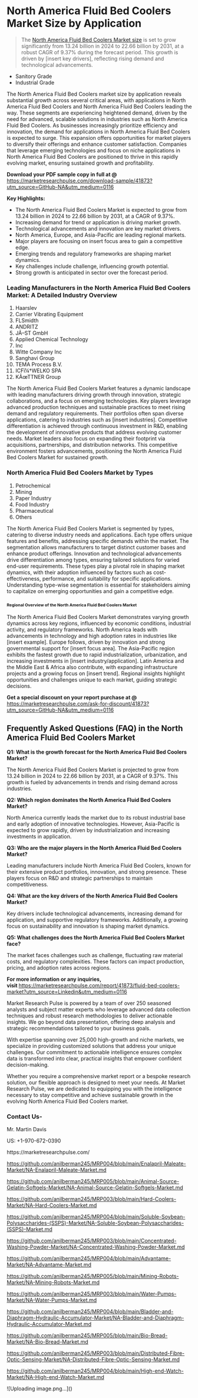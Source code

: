 <h1>North America Fluid Bed Coolers Market&nbsp;Size by Application</h1><blockquote><p>The <a href="https://marketresearchpulse.com/download-sample/41873?utm_source=GitHub-NA&amp;utm_medium=0116">North America Fluid Bed Coolers Market size</a> is set to grow significantly from 13.24 billion in 2024 to 22.66 billion by 2031, at a robust CAGR of 9.37% during the forecast period. This growth is driven by [insert key drivers], reflecting rising demand and technological advancements.</p></blockquote><ul><li>Sanitory Grade<li> Industrial Grade</li></ul><p>The North America Fluid Bed Coolers market size by application reveals substantial growth across several critical areas, with applications in North America Fluid Bed Coolers and North America Fluid Bed Coolers leading the way. These segments are experiencing heightened demand, driven by the need for advanced, scalable solutions in industries such as North America Fluid Bed Coolers. As businesses increasingly prioritize efficiency and innovation, the demand for applications in North America Fluid Bed Coolers is expected to surge. This expansion offers opportunities for market players to diversify their offerings and enhance customer satisfaction. Companies that leverage emerging technologies and focus on niche applications in North America Fluid Bed Coolers are positioned to thrive in this rapidly evolving market, ensuring sustained growth and profitability.</p><p><strong>Download your PDF sample copy in full at @ </strong><a href="https://marketresearchpulse.com/download-sample/41873?utm_source=GitHub-NA&amp;utm_medium=0116">https://marketresearchpulse.com/download-sample/41873?utm_source=GitHub-NA&amp;utm_medium=0116</a></p><p><strong>Key Highlights: </strong></p><ul><li>The North America Fluid Bed Coolers Market is expected to grow from 13.24 billion in 2024 to 22.66 billion by 2031, at a CAGR of 9.37%.</li><li>Increasing demand for trend or application is driving market growth.</li><li>Technological advancements and innovation are key market drivers.</li><li>North America, Europe, and Asia-Pacific are leading regional markets.</li><li>Major players are focusing on insert focus area to gain a competitive edge.</li><li>Emerging trends and regulatory frameworks are shaping market dynamics.</li><li>Key challenges include challenge, influencing growth potential.</li><li>Strong growth is anticipated in sector over the forecast period.</li></ul><h3>Leading Manufacturers in the North America Fluid Bed Coolers Market: A Detailed Industry Overview</h3><ol><li>Haarslev</li><li>Carrier Vibrating Equipment</li><li>FLSmidth</li><li>ANDRITZ</li><li>JÃ–ST GmbH</li><li>Applied Chemical Technology</li><li>Inc</li><li>Witte Company Inc</li><li>Sanghavi Group</li><li>TEMA Process B.V.</li><li>ICFï¼†WELKO SPA</li><li>KÃœTTNER Group</li></ol><div class="flex max-w-full flex-col flex-grow"><div class="min-h-8 text-message flex w-full flex-col items-end gap-2 whitespace-normal break-words [.text-message+&amp;]:mt-5" dir="auto" data-message-author-role="assistant" data-message-id="fd8432e4-4910-450d-b182-61b7bfb0a01f" data-message-model-slug="gpt-4o"><div class="flex w-full flex-col gap-1 empty:hidden first:pt-[3px]"><div class="markdown prose w-full break-words dark:prose-invert light"><p>The North America Fluid Bed Coolers Market features a dynamic landscape with leading manufacturers driving growth through innovation, strategic collaborations, and a focus on emerging technologies. Key players leverage advanced production techniques and sustainable practices to meet rising demand and regulatory requirements. Their portfolios often span diverse applications, catering to industries such as [insert industries]. Competitive differentiation is achieved through continuous investment in R&amp;D, enabling the development of innovative products that address evolving customer needs. Market leaders also focus on expanding their footprint via acquisitions, partnerships, and distribution networks. This competitive environment fosters advancements, positioning the North America Fluid Bed Coolers Market for sustained growth.</p></div></div></div></div><h3>North America Fluid Bed Coolers Market by Types</h3><ol><li>Petrochemical<li> Mining<li> Paper Industry<li> Food Industry<li> Pharmaceutical<li> Others</li></ol><div class="flex max-w-full flex-col flex-grow"><div class="min-h-8 text-message flex w-full flex-col items-end gap-2 whitespace-normal break-words [.text-message+&amp;]:mt-5" dir="auto" data-message-author-role="assistant" data-message-id="084470be-0bb7-4664-bddf-5156b4f41249" data-message-model-slug="gpt-4o-mini"><div class="flex w-full flex-col gap-1 empty:hidden first:pt-[3px]"><div class="markdown prose w-full break-words dark:prose-invert light"><p>The North America Fluid Bed Coolers Market is segmented by types, catering to diverse industry needs and applications. Each type offers unique features and benefits, addressing specific demands within the market. The segmentation allows manufacturers to target distinct customer bases and enhance product offerings. Innovation and technological advancements drive differentiation among types, ensuring tailored solutions for varied end-user requirements. These types play a pivotal role in shaping market dynamics, with their adoption influenced by factors such as cost-effectiveness, performance, and suitability for specific applications. Understanding type-wise segmentation is essential for stakeholders aiming to capitalize on emerging opportunities and gain a competitive edge.</p></div></div></div></div><h3><span style="font-size: 11px;">Regional Overview of the North America Fluid Bed Coolers Market</span></h3><div class="flex max-w-full flex-col flex-grow"><div class="min-h-8 text-message flex w-full flex-col items-end gap-2 whitespace-normal break-words [.text-message+&amp;]:mt-5" dir="auto" data-message-author-role="assistant" data-message-id="e9038762-ce64-4e30-91c9-9bd413514231" data-message-model-slug="gpt-4o-mini"><div class="flex w-full flex-col gap-1 empty:hidden first:pt-[3px]"><div class="markdown prose w-full break-words dark:prose-invert light"><p>The North America Fluid Bed Coolers Market demonstrates varying growth dynamics across key regions, influenced by economic conditions, industrial activity, and regulatory frameworks. North America leads with advancements in technology and high adoption rates in industries like [insert example]. Europe follows, driven by innovation and strong governmental support for [insert focus area]. The Asia-Pacific region exhibits the fastest growth due to rapid industrialization, urbanization, and increasing investments in [insert industry/application]. Latin America and the Middle East &amp; Africa also contribute, with expanding infrastructure projects and a growing focus on [insert trend]. Regional insights highlight opportunities and challenges unique to each market, guiding strategic decisions.</p></div></div></div></div><p><strong>Get a special discount on your report purchase at @ </strong><a href="https://marketresearchpulse.com/ask-for-discount/41873?utm_source=GitHub-NA&amp;utm_medium=0116">https://marketresearchpulse.com/ask-for-discount/41873?utm_source=GitHub-NA&amp;utm_medium=0116</a></p><h2>Frequently Asked Questions (FAQ) in the North America Fluid Bed Coolers Market</h2><p><strong>Q1: What is the growth forecast for the North America Fluid Bed Coolers Market?</strong></p><p>The North America Fluid Bed Coolers Market is projected to grow from 13.24 billion in 2024 to 22.66 billion by 2031, at a CAGR of 9.37%. This growth is fueled by advancements in trends and rising demand across industries.</p><p><strong>Q2: Which region dominates the North America Fluid Bed Coolers Market?</strong></p><p>North America currently leads the market due to its robust industrial base and early adoption of innovative technologies. However, Asia-Pacific is expected to grow rapidly, driven by industrialization and increasing investments in application.</p><p><strong>Q3: Who are the major players in the North America Fluid Bed Coolers Market?</strong></p><p>Leading manufacturers include North America Fluid Bed Coolers, known for their extensive product portfolios, innovation, and strong presence. These players focus on R&amp;D and strategic partnerships to maintain competitiveness.</p><p><strong>Q4: What are the key drivers of the North America Fluid Bed Coolers Market?</strong></p><p>Key drivers include technological advancements, increasing demand for application, and supportive regulatory frameworks. Additionally, a growing focus on sustainability and innovation is shaping market dynamics.</p><p><strong>Q5: What challenges does the North America Fluid Bed Coolers Market face?</strong></p><p>The market faces challenges such as challenge, fluctuating raw material costs, and regulatory complexities. These factors can impact production, pricing, and adoption rates across regions.</p><p><strong>For more information or any inquiries, visit&nbsp;</strong><a href="https://marketresearchpulse.com/report/41873/fluid-bed-coolers-market?utm_source=Linkedin&utm_medium=0116">https://marketresearchpulse.com/report/41873/fluid-bed-coolers-market?utm_source=Linkedin&utm_medium=0116</a></p><p>Market Research Pulse is powered by a team of over 250 seasoned analysts and subject matter experts who leverage advanced data collection techniques and robust research methodologies to deliver actionable insights. We go beyond data presentation, offering deep analysis and strategic recommendations tailored to your business goals.</p><p>With expertise spanning over 25,000 high-growth and niche markets, we specialize in providing customized solutions that address your unique challenges. Our commitment to actionable intelligence ensures complex data is transformed into clear, practical insights that empower confident decision-making.</p><p>Whether you require a comprehensive market report or a bespoke research solution, our flexible approach is designed to meet your needs. At Market Research Pulse, we are dedicated to equipping you with the intelligence necessary to stay competitive and achieve sustainable growth in the evolving North America Fluid Bed Coolers market.</p><h3><strong>Contact Us-</strong></h3><p>Mr. Martin Davis</p><p>US: +1-970-672-0390</p><p>https://marketresearchpulse.com/</p><p><a href="https://github.com/anilberman245/MRP004/blob/main/Enalapril-Maleate-Market/NA-Enalapril-Maleate-Market.md">https://github.com/anilberman245/MRP004/blob/main/Enalapril-Maleate-Market/NA-Enalapril-Maleate-Market.md</a></p><p><a href="https://github.com/anilberman245/MRP005/blob/main/Animal-Source-Gelatin-Softgels-Market/NA-Animal-Source-Gelatin-Softgels-Market.md">https://github.com/anilberman245/MRP005/blob/main/Animal-Source-Gelatin-Softgels-Market/NA-Animal-Source-Gelatin-Softgels-Market.md</a></p><p><a href="https://github.com/anilberman245/MRP003/blob/main/Hard-Coolers-Market/NA-Hard-Coolers-Market.md">https://github.com/anilberman245/MRP003/blob/main/Hard-Coolers-Market/NA-Hard-Coolers-Market.md</a></p><p><a href="https://github.com/anilberman245/MRP004/blob/main/Soluble-Soybean-Polysaccharides-(SSPS)-Market/NA-Soluble-Soybean-Polysaccharides-(SSPS)-Market.md">https://github.com/anilberman245/MRP004/blob/main/Soluble-Soybean-Polysaccharides-(SSPS)-Market/NA-Soluble-Soybean-Polysaccharides-(SSPS)-Market.md</a></p><p><a href="https://github.com/anilberman245/MRP003/blob/main/Concentrated-Washing-Powder-Market/NA-Concentrated-Washing-Powder-Market.md">https://github.com/anilberman245/MRP003/blob/main/Concentrated-Washing-Powder-Market/NA-Concentrated-Washing-Powder-Market.md</a></p><p><a href="https://github.com/anilberman245/MRP004/blob/main/Advantame-Market/NA-Advantame-Market.md">https://github.com/anilberman245/MRP004/blob/main/Advantame-Market/NA-Advantame-Market.md</a></p><p><a href="https://github.com/anilberman245/MRP005/blob/main/Mining-Robots-Market/NA-Mining-Robots-Market.md">https://github.com/anilberman245/MRP005/blob/main/Mining-Robots-Market/NA-Mining-Robots-Market.md</a></p><p><a href="https://github.com/anilberman245/MRP003/blob/main/Water-Pumps-Market/NA-Water-Pumps-Market.md">https://github.com/anilberman245/MRP003/blob/main/Water-Pumps-Market/NA-Water-Pumps-Market.md</a></p><p><a href="https://github.com/anilberman245/MRP004/blob/main/Bladder-and-Diaphragm-Hydraulic-Accumulator-Market/NA-Bladder-and-Diaphragm-Hydraulic-Accumulator-Market.md">https://github.com/anilberman245/MRP004/blob/main/Bladder-and-Diaphragm-Hydraulic-Accumulator-Market/NA-Bladder-and-Diaphragm-Hydraulic-Accumulator-Market.md</a></p><p><a href="https://github.com/anilberman245/MRP005/blob/main/Bio-Bread-Market/NA-Bio-Bread-Market.md">https://github.com/anilberman245/MRP005/blob/main/Bio-Bread-Market/NA-Bio-Bread-Market.md</a></p><p><a href="https://github.com/anilberman245/MRP003/blob/main/Distributed-Fibre-Optic-Sensing-Market/NA-Distributed-Fibre-Optic-Sensing-Market.md">https://github.com/anilberman245/MRP003/blob/main/Distributed-Fibre-Optic-Sensing-Market/NA-Distributed-Fibre-Optic-Sensing-Market.md</a></p><p><a href="https://github.com/anilberman245/MRP004/blob/main/High-end-Watch-Market/NA-High-end-Watch-Market.md">https://github.com/anilberman245/MRP004/blob/main/High-end-Watch-Market/NA-High-end-Watch-Market.md</a></p>
![Uploading image.png…]()
